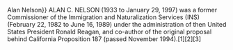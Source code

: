 Alan Nelson}} ALAN C. NELSON (1933 to January 29, 1997) was a former Commissioner of the Immigration and Naturalization Services (INS) (February 22, 1982 to June 16, 1989) under the administration of then United States President Ronald Reagan, and co-author of the original proposal behind California Proposition 187 (passed November 1994).[1][2][3]
